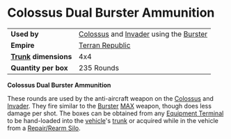 # Colossus Dual Burster Ammunition

|                                                 |                                                                                                                 |
| ----------------------------------------------- | --------------------------------------------------------------------------------------------------------------- |
| **Used by**                                     | [Colossus](../vehicles/Colossus.md) and [Invader](../vehicles/Invader.md) using the [Burster](../armor/Burster.md) |
| **Empire**                                      | [Terran Republic](../factions/Terran_Republic.md)                                                                    |
| **[Trunk](../terminology/Trunk.md) dimensions** | 4x4                                                                                                             |
| **Quantity per box**                            | 235 Rounds                                                                                                      |

**Colossus Dual Burster Ammunition**

These rounds are used by the anti-aircraft weapon on the
[Colossus](../vehicles/Colossus.md) and [Invader](../vehicles/Invader.md). They
fire similar to the [Burster](../armor/Burster.md)
[MAX](../armor/Mechanized_Assault_Exo-Suit.md) weapon, though does less damage
per shot. The boxes can be obtained from any
[Equipment Terminal](../items/Equipment_Terminal.md) to be hand-loaded into the
[vehicle](../vehicles/index.md)'s [trunk](../terminology/Trunk.md) or acquired
while in the vehicle from a [Repair/Rearm Silo](../items/Repair_Rearm_Silo.md).
